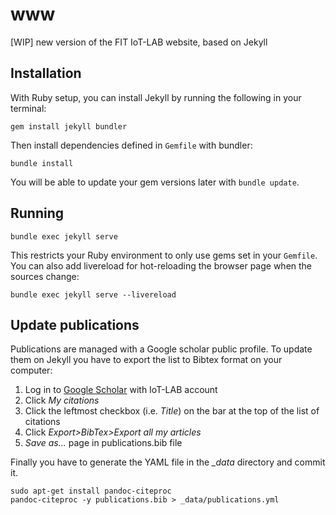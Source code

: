 # www
[WIP] new version of the FIT IoT-LAB website, based on Jekyll

## Installation
With Ruby setup, you can install Jekyll by running the following in your terminal:

    gem install jekyll bundler

Then install dependencies defined in `Gemfile` with bundler:

    bundle install

You will be able to update your gem versions later with `bundle update`.

## Running

    bundle exec jekyll serve

This restricts your Ruby environment to only use gems set in your `Gemfile`.
You can also add livereload for hot-reloading the browser page when the sources change:

    bundle exec jekyll serve --livereload

## Update publications
Publications are managed with a Google scholar public profile. To update them on Jekyll you have to export the list to Bibtex format on your computer:

1. Log in to [Google Scholar](https://scholar.google.com) with IoT-LAB account
2. Click *My citations*
3. Click the leftmost checkbox (i.e. *Title*) on the bar at the top of the list of citations
4. Click *Export>BibTex>Export all my articles*
5. *Save as...* page in publications.bib file

Finally you have to generate the YAML file in the *_data* directory and commit it.

    sudo apt-get install pandoc-citeproc
    pandoc-citeproc -y publications.bib > _data/publications.yml
